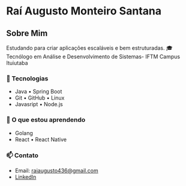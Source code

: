 # Raí Augusto Monteiro Santana

## Sobre Mim
Estudando para criar aplicações escaláveis e bem estruturadas.
🎓 Tecnólogo em Análise e Desenvolvimento de Sistemas- IFTM Campus Ituiutaba  

### 🚀 Tecnologias
- Java • Spring Boot
- Git • GitHub • Linux
- Javasript • Node.js




### 🌱 O que estou aprendendo
- Golang
- React • React Native


### 📫 Contato
- Email: raiaugusto436@gmail.com
- [LinkedIn](www.linkedin.com/in/raíaugust0)
